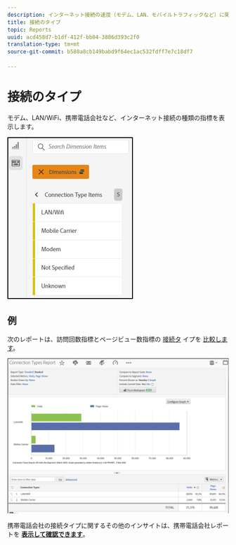 ```yaml
---
description: インターネット接続の速度（モデム、LAN、モバイルトラフィックなど）に関する指標を表示します。
title: 接続のタイプ
topic: Reports
uuid: acd458d7-b1df-412f-bb04-3886d393c2f0
translation-type: tm+mt
source-git-commit: b580a8cb149babd9f64ec1ac532fdff7e7c18df7

---
```



# 接続のタイプ

モデム、LAN/WiFi、携帯電話会社など、インターネット接続の種類の指標を表示します。

![タイプ](assets/connection.png)

## 例

次のレポートは、訪問回数指標とページビュー数指標の [接続タ](https://docs.adobe.com/content/help/en/analytics/components/variables/metrics/metrics-visit.html) イプを [比較します](https://docs.adobe.com/content/help/en/analytics/components/variables/dimensions-reports/reports-page-views.html)。

![レポート](assets/contype_compare.png)

携帯電話会社の接続タイプに関するその他のインサイトは、携帯電話会社レポートを [**表示して確認できます&#x200B;**](https://docs.adobe.com/content/help/en/analytics/components/variables/dimensions-reports/reports-mobile-carrier.html)。
